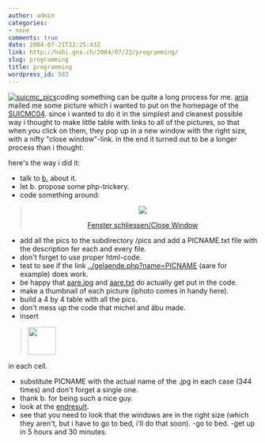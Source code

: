 ```yaml
---
author: admin
categories:
- none
comments: true
date: 2004-07-21T22:25:43Z
link: http://habi.gna.ch/2004/07/22/programming/
slug: programming
title: programming
wordpress_id: 583
---
```


[![suicmc_pics](http://habi.gna.ch/blog/images/suicmc_pics-tm.jpg)](http://habi.gna.ch/blog/images/suicmc_pics.jpg)coding something can be quite a long process for me.
[anja](http://www.frauraecher.ch/) mailed me some picture which i wanted to put on the homepage of the [SUICMC04](http://suicmc04.ch/).
since i wanted to do it in the simplest and cleanest possible way i thought to make little table with links to all of the pictures, so that when you click on them, they pop up in a new window with the right size, with a nifty "close window"-link.
in the end it turned out to be a longer process than i thought:

here's the way i did it:
- talk to [b.](http://bernhardseefeld.ch/) about it.
- let b. propose some php-trickery.
- code something around:


<blockquote>
<? $name = ereg_replace("[^a-zA-Z_.-]", "", $_GET['name']); ?> 
<body>
 <p align="center" class="text"><? readfile("pics/" . $name . ".txt") ?></p>
 <p align="center"><img src="pics/<? echo $name ?>.jpg"></p>
 <p align="center"><a href="javascript:window.close()" class="link">Fenster schliessen/Close Window</a></p>
</blockquote>


- add all the pics to the subdirectory /pics and add a PICNAME.txt file with the description fer each and every file.
- don't forget to use proper html-code.
- test to see if the link [../gelaende.php?name=PICNAME](http://suicmc04.ch/Gelaende/gelaende.php?name=aare) (aare for example) does work.
- be happy that [aare.jpg](http://suicmc04.ch/Gelaende/pics/aare.jpg) and [aare.txt](http://suicmc04.ch/Gelaende/pics/aare.txt) do actually get put in the code.
- make a thumbnail of each picture (iphoto comes in handy here).
- build a 4 by 4 table with all the pics.
- don't mess up the code that michel and äbu made.
- insert


<blockquote><a href="../gelaende.php?name=PICNAME" onclick="window.open('http://www.suicmc04.ch/gelaende.php?name=PICNAME','popup','width=640,height=480,scrollbars=yes,resizable=yes,toolbar=no,
directories=no,location=no,menubar=no,status=yes,left=0,top=0');return false"><img src="../pics/PICNAME_t.jpg" width="56" height="56"></a></blockquote>

in each cell.
- substitute PICNAME with the actual name of the .jpg in each case (3*4*4 times) and don't forget a single one.
- thank b. for being such a nice guy.
- look at the [endresult](http://suicmc04.ch/de/plan.html).
- see that you need to look that the windows are in the right size (which they aren't, but i have to go to bed, i'll do that soon).
-go to bed.
-get up in 5 hours and 30 minutes.
